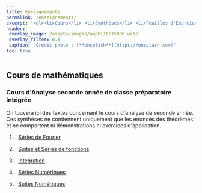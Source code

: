 ```yaml
---
title: Enseignements
permalink: /enseignements/
excerpt: "<ul><li>Cours</li> <li>Synthèses</li> <li>Feuilles d'Exercices</li> <li>Colles</li></ul>"
header: 
 overlay_image: /assets/images/amphi1067x800.webp
 overlay_filter: 0.3
 caption: "Crédit photo : [**Unsplash**](https://unsplash.com)"
toc: true
---
```

  
## Cours de mathématiques ##

### Cours d'Analyse seconde année de classe préparatoire intégrée ###

On touvera ici des textes concernant le cours d'analyse de seconde année. Ces synthèses ne contiennent uniquement que les énoncés des théorèmes et ne comportent ni démonstrations ni exercices d'application.

1. <i class="fas fa-book"></i>&nbsp; [Séries de Fourier](/assets/documents/SyntheseSeriesDeFourier.pdf)

2. <i class="fas fa-book"></i>&nbsp; [Suites et Séries de fonctions](/assets/documents/SyntheseSuitesSeriesFonctions.pdf)

3. <i class="fas fa-book"></i>&nbsp; [Intégration](/assets/documents/SyntheseIntegration.pdf)

4. <i class="fas fa-book"></i>&nbsp; [Séries Numériques](/assets/documents/SyntheseSeriesNumeriques.pdf)

5. <i class="fas fa-book"></i>&nbsp; [Suites Numériques](/assets/documents/SyntheseSuitesNumeriques.pdf)



